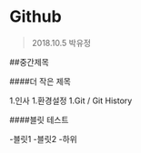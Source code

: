 # Github

>2018.10.5
> 박유정

##중간제목

####더 작은 제목

1.인사
1.환경설정
1.Git / Git History

####블릿 테스트

-블릿1
-블릿2
 -하위 
